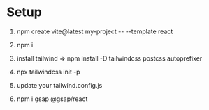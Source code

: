 # Setup

1. npm create vite@latest my-project -- --template react
2. npm i
3. install tailwind => npm install -D tailwindcss postcss autoprefixer
4. npx tailwindcss init -p
5. update your tailwind.config.js

6. npm i gsap @gsap/react
